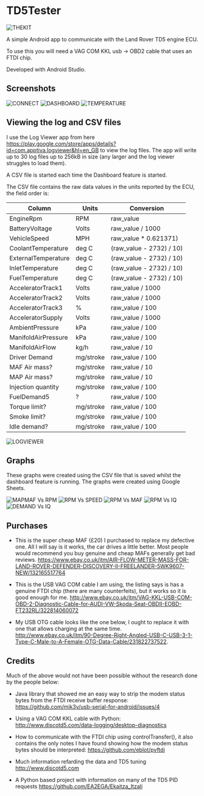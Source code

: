 # TD5Tester

![THEKIT](/docs/TheKit.jpg)

A simple Android app to communicate with the Land Rover TD5 engine ECU.

To use this you will need a VAG COM KKL usb -> OBD2 cable that uses an FTDI chip.

Developed with Android Studio.

## Screenshots

![CONNECT](/docs/ConnectTab.png)
![DASHBOARD](/docs/DashboardTab.png)
![TEMPERATURE](/docs/TemperatureTab.png)

## Viewing the log and CSV files
I use the Log Viewer app from here https://play.google.com/store/apps/details?id=com.apptiva.logviewer&hl=en_GB to view the log files.
The app will write up to 30 log files up to 256kB in size (any larger and the log viewer struggles to load them).

A CSV file is started each time the Dashboard feature is started.

The CSV file contains the raw data values in the units reported by the ECU, the field order is:

|Column              |Units      |Conversion                 |
|--------------------|-----------|---------------------------|
|EngineRpm           |RPM        |raw_value                  |
|BatteryVoltage      |Volts      |raw_value / 1000           |
|VehicleSpeed        |MPH        |raw_value * 0.621371)      |
|CoolantTemperature  |deg C      |(raw_value - 2732) / 10)   |
|ExternalTemperature |deg C      |(raw_value - 2732) / 10)   |
|InletTemperature    |deg C      |(raw_value - 2732) / 10)   |
|FuelTemperature     |deg C      |(raw_value - 2732) / 10)   |
|AcceleratorTrack1   |Volts      |raw_value / 1000           |
|AcceleratorTrack2   |Volts      |raw_value / 1000           |
|AcceleratorTrack3   |%          |raw_value / 100            |
|AcceleratorSupply   |Volts      |raw_value / 1000           |
|AmbientPressure     |kPa        |raw_value / 100            |
|ManifoldAirPressure |kPa        |raw_value / 100            |
|ManifoldAirFlow     |kg/h       |raw_value / 10             |
|Driver Demand       |mg/stroke  |raw_value / 100            |
|MAF Air mass?       |mg/stroke  |raw_value / 10             |
|MAP Air mass?       |mg/stroke  |raw_value / 10             |
|Injection quantity  |mg/stroke  |raw_value / 100            |
|FuelDemand5         |?          |raw_value / 100            |
|Torque limit?       |mg/stroke  |raw_value / 100            |
|Smoke  limit?       |mg/stroke  |raw_value / 100            |
|Idle demand?        |mg/stroke  |raw_value / 100            |

![LOGVIEWER](/docs/LogViewer.png)

## Graphs 
These graphs were created using the CSV file that is saved whilst the dashboard feature is running. The graphs were created using Google Sheets.

![MAPMAF Vs RPM](/docs/MAPMAFvsRPM.png)
![RPM Vs SPEED](/docs/RPMvsSPEED.png)
![RPM Vs MAF](/docs/RPMvsMAF.png)
![RPM Vs IQ](/docs/RPMvsIQ.png)
![DEMAND Vs IQ](/docs/DEMANDvsIQ.png)

## Purchases

* This is the super cheap MAF (£20) I purchased to replace my defective one. All I will say is it works, the car drives a little better. Most people would recommend you buy genuine and cheap MAFs generally get bad reviews.
https://www.ebay.co.uk/itm/AIR-FLOW-METER-MASS-FOR-LAND-ROVER-DEFENDER-DISCOVERY-II-FREELANDER-5WK9607-NEW/132165517764

* This is the USB VAG COM cable I am using, the listing says is has a genuine FTDI chip (there are many counterfeits), but it works so it is good enough for me.
http://www.ebay.co.uk/itm/VAG-KKL-USB-COM-OBD-2-Diagnostic-Cable-for-AUDI-VW-Skoda-Seat-OBDII-EOBD-FT232RL/322814060072

* My USB OTG cable looks like the one below, I ought to replace it with one that allows charging at the same time.
http://www.ebay.co.uk/itm/90-Degree-Right-Angled-USB-C-USB-3-1-Type-C-Male-to-A-Female-OTG-Data-Cable/231822737522. 

## Credits

Much of the above would not have been possible without the research done by the people below:

* Java library that showed me an easy way to strip the modem status bytes from the FTDI receive buffer response: https://github.com/mik3y/usb-serial-for-android/issues/4

* Using a VAG COM KKL cable with Python: http://www.discotd5.com/data-logging/desktop-diagnostics

* How to communicate with the FTDI chip using controlTransfer(), it also contains the only notes I have found showing how the modem status bytes should be interpreted: https://github.com/eblot/pyftdi

* Much information refarding the data and TD5 tuning http://www.discotd5.com

* A Python based project with information on many of the TD5 PID requests https://github.com/EA2EGA/Ekaitza_Itzali




